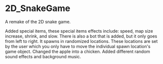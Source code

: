 # 2D_SnakeGame
A remake of the 2D snake game. 

Added special items, these special items effects include: speed, map size increase, shrink, and slow.
There is also a bot that is added, but it only goes from left to right. It spawns in randomized locations.
These locations are set by the user which you only have to move the individual spawn location's game object.
Changed the apple into a chicken. Added different random sound effects and background music. 
